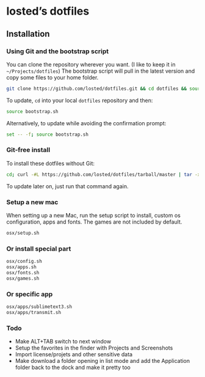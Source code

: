 # losted’s dotfiles

## Installation

### Using Git and the bootstrap script

You can clone the repository wherever you want. (I like to keep it in `~/Projects/dotfiles`) The bootstrap script will pull in the latest version and copy some files to your home folder.

```bash
git clone https://github.com/losted/dotfiles.git && cd dotfiles && source bootstrap.sh
```

To update, `cd` into your local `dotfiles` repository and then:

```bash
source bootstrap.sh
```

Alternatively, to update while avoiding the confirmation prompt:

```bash
set -- -f; source bootstrap.sh
```

### Git-free install

To install these dotfiles without Git:

```bash
cd; curl -#L https://github.com/losted/dotfiles/tarball/master | tar -xzv --strip-components 1 --exclude={README.md,bootstrap.sh,LICENSE-MIT.txt}
```

To update later on, just run that command again.

### Setup a new mac

When setting up a new Mac, run the setup script to install, custom os configuration, apps and fonts. The games are not included by default.

```bash
osx/setup.sh
```

### Or install special part

```bash
osx/config.sh
osx/apps.sh
osx/fonts.sh
osx/games.sh
```

### Or specific app

```bash
osx/apps/sublimetext3.sh
osx/apps/transmit.sh
```

### Todo

* Make ALT+TAB switch to next window
* Setup the favorites in the finder with Projects and Screenshots
* Import license/projets and other sensitive data
* Make download a folder opening in list mode and add the Application folder back to the dock and make it pretty too 
